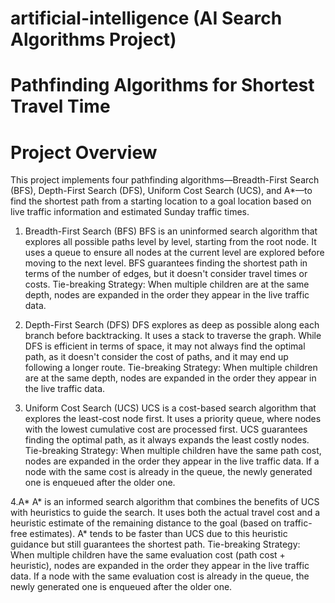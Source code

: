 # artificial-intelligence (AI Search Algorithms Project)
# Pathfinding Algorithms for Shortest Travel Time
 
# Project Overview

This project implements four pathfinding algorithms—Breadth-First Search (BFS), Depth-First Search (DFS), Uniform Cost Search (UCS), and A*—to find the shortest path from a starting location to a goal location based on live traffic information and estimated Sunday traffic times.

1. Breadth-First Search (BFS)
BFS is an uninformed search algorithm that explores all possible paths level by level, starting from the root node. It uses a queue to ensure all nodes at the current level are explored before moving to the next level. BFS guarantees finding the shortest path in terms of the number of edges, but it doesn't consider travel times or costs.
Tie-breaking Strategy: When multiple children are at the same depth, nodes are expanded in the order they appear in the live traffic data.

2. Depth-First Search (DFS)
DFS explores as deep as possible along each branch before backtracking. It uses a stack to traverse the graph. While DFS is efficient in terms of space, it may not always find the optimal path, as it doesn't consider the cost of paths, and it may end up following a longer route.
Tie-breaking Strategy: When multiple children are at the same depth, nodes are expanded in the order they appear in the live traffic data.

3. Uniform Cost Search (UCS)
UCS is a cost-based search algorithm that explores the least-cost node first. It uses a priority queue, where nodes with the lowest cumulative cost are processed first. UCS guarantees finding the optimal path, as it always expands the least costly nodes.
Tie-breaking Strategy: When multiple children have the same path cost, nodes are expanded in the order they appear in the live traffic data. If a node with the same cost is already in the queue, the newly generated one is enqueued after the older one.

4.A*
A* is an informed search algorithm that combines the benefits of UCS with heuristics to guide the search. It uses both the actual travel cost and a heuristic estimate of the remaining distance to the goal (based on traffic-free estimates). A* tends to be faster than UCS due to this heuristic guidance but still guarantees the shortest path.
Tie-breaking Strategy: When multiple children have the same evaluation cost (path cost + heuristic), nodes are expanded in the order they appear in the live traffic data. If a node with the same evaluation cost is already in the queue, the newly generated one is enqueued after the older one.
